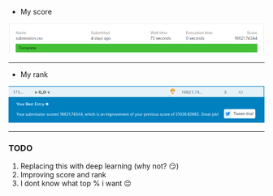 * My score

![](https://github.com/1CH1GO/Kaggle/blob/master/Housing_Prices/images/Screenshot%20from%202020-06-25%2013-54-26.png?raw=true)

---

* My rank

![](https://github.com/1CH1GO/Kaggle/blob/master/Housing_Prices/images/Screenshot%20from%202020-06-25%2013-54-48.png?raw=true)

---

### TODO
1. Replacing this with deep learning (why not? :smirk:)
2. Improving score and rank
3. I dont know what top % i want :pensive:
